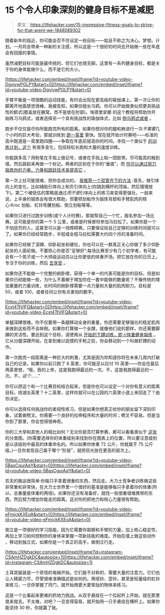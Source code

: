 # 15 个令人印象深刻的健身目标不是减肥

> 原文：<https://lifehacker.com/15-impressive-fitness-goals-to-strive-for-that-arent-we-1848089302>

随着新年的临近，你可能会忍不住设定一些目标——姑且不称之为决心。梦想。计划。一月将会带来一种新的关注感，所以这是一个很好的时间去开始做一些在年底会有回报的事情。

虽然减肥目标可能是最传统的，但它们也很无聊。这里有一系列健身目标，都是关于你的身体能做什么，而不是它的大小。

 [https://lifehacker.com/embed/inset/iframe?id=youtube-video-DgvjvwPGLPY&start=0](https://lifehacker.com/embed/inset/iframe?id=youtube-video-DgvjvwPGLPY&start=0) 

手臂平衡是一项很酷的运动技能，有时会出现在更高级的瑜伽课上。第一次让你的脚离开地面感觉很棒，我被告知，如果你擅长乌鸦，你可以开始做类似但更具挑战性的鹤式(膝盖放在腋窝，而不是放在肘部)。埃德里安娜 的这个教程将帮助你开始练习乌鸦式，或者选择另一个具有挑战性的瑜伽体式，比如 [侧乌鸦式或者](https://www.verywellfit.com/arm-balances-photo-gallery-4020426) 。

跑步不仅仅是尽你所能跑完所有的距离。如果你想对你的腿和肺进行一次*不需要*几个小时的巨大考验，那就训练到 [跑一英里](https://lifehacker.com/run-a-mile-this-week-1829223121) 更快。现在就开始计时赛吧——标准的高中跑道是一英里跑四圈——争取在年底前提高你的时间。寻找一个类似于 [的训练计划，这个](https://assets.ctfassets.net/628ldvrkioqn/6OtD7vnSQ3ZOsMnkPGgBL5/7e12a6e8c85d95a1a3b6c32360fa249d/Better_your_mile_Training_Plan.pdf) 有很多变化，包括轻松长跑和大量的速度训练。

你能跳多高？用粉笔在手指上做记号，或者在手指上粘一团胶带。尽可能高的触到墙，然后跳起来再做一个标记。两者的区别在于你的“垂直”，而 [你可以通过努力锻炼你的力量、力量和跳跃技术来提高它](https://lifehacker.com/how-to-get-better-at-jumping-1846200632) 。

第一次上拉可能很难，但你会成功的。 [我推荐一个双管齐下的方法](https://lifehacker.com/how-i-got-my-first-eight-pullups-1834556786) :首先，做引体向上的变化，比如辅助引体向上和负引体向上(你跳到横杆的顶端，然后慢慢放下)。第二个被低估的策略是通过*而不是*引体向上的练习来变得更强壮。一般来说，上半身的锻炼会有很大帮助，但要把划船作为锻炼背部和手臂肌肉的核心:Kroc 划船、杠铃弯腰划船、倒立划船等等。

如果你只进行过跑步训练(或个人计时赛)，那就帮自己一个忙，报名参加一场比赛。这可能是你的第一个 5 公里，或者是时候冒险参加马拉松了。如果你是一个不怕惩罚的人，这甚至可以是一场障碍赛。只要保证给自己足够的训练时间就可以了。如果你已经经常跑步，半程或全程马拉松需要大约四个月的准备时间。

如果你已经做了深蹲、仰卧起坐和硬拉，你也可以在一群真正关心你做了多少仰卧起坐的人面前做。不要担心你是否“足够好”;每场比赛至少有几个初学者，有可能会有一个孩子或一个大师级运动员以比你更低的体重开场。把它放在你的日历上，专注于你的训练，然后 [去享受](https://lifehacker.com/the-best-advice-i-learned-from-my-first-powerlifting-me-1840067277) 。

如果你还不能做一个完整的俯卧撑，获得一个单一的代表可能是你的目标。但是如果你已经能做一些，为什么不着眼于增加你在一套中能做的数量呢？不像传统的增加重量的力量训练，长时间的俯卧撑需要一点力量和大量的肌肉耐力。目标是 50，或者 100，或者任何让你有点害怕的数字。

 [https://lifehacker.com/embed/inset/iframe?id=youtube-video-Ecxt4TtVlFQ&start=0](https://lifehacker.com/embed/inset/iframe?id=youtube-video-Ecxt4TtVlFQ&start=0) 

单腿深蹲很难。你不仅要用一条腿移动全身的重量，你还需要足够强壮的稳定肌肉来做到这些而不会摔倒。如果你打算做一个全蹲，就像他们说的那样，你还需要脚踝的灵活性。要达到这个目标，请使用从 [开始的下蹲训练，即 r/体重健身锻炼](https://lifehacker.com/reddits-beloved-no-weights-workout-is-famous-for-a-reas-1847193925) 。它从分腿深蹲开始，在拿到难以捉摸的手枪之前，你会移动到一个叫做虾蹲的动作。

第一次跑完一段距离是一种巨大的刺激，尤其是因为你知道你将在未来几周内打破自己的记录。如果你以前只跑了 8 英里，你可能足以应付 10 英里——你会在最后两英里想，“哦，我的上帝，这是我跑得最远的一次。不，这是我跑得最远的一次。不，*这个*……”

你可以把这个和一个比赛目标结合起来，但是你也可以设定一个对你有意义的距离目标。绕湖五英里？十二英里，这样你就可以在公园的六英里小道上来回走了？由你决定。

你可以选择任何挑战你的柔韧性练习，但是如果你想真正给你的朋友留下深刻印象，试着做劈叉。你需要一个良好的拉伸程序和大量的时间；劈叉不容易。但是当你到了那里，你会觉得很神奇。

你的三大举和其他人的相比如何？无论你是否打算参赛，都可以看看类似于 [这张](https://uspa.net/classification-standards.html) 的分类图。(你需要选择你的体重级别来找到你在图表上的位置，所以要注意级别是以该级别中最高的体重命名的。所以如果你体重 72 公斤，你就属于 75 公斤级。)一旦你发现自己属于哪个“阶层”，就把目光放在更高的层次上。

 [https://lifehacker.com/embed/inset/iframe?id=youtube-video-5BasCgurAqY&start=0](https://lifehacker.com/embed/inset/iframe?id=youtube-video-5BasCgurAqY&start=0) 

农夫的搬运很简单:你每只手拿着很重的东西，然后走。大力士竞争者训练做这些非常重和非常快，在大力士世界里一个很好的基准是能够每只手拿着你的体重(所以，总重量是体重的两倍)。如果你还没有准备好，就找一些很重很难携带的东西，然后努力增加你能走的距离。这对你的抓地力和核心力量很有帮助。

 [https://lifehacker.com/embed/inset/iframe?id=youtube-video-eFmjckKXEoA&start=0](https://lifehacker.com/embed/inset/iframe?id=youtube-video-eFmjckKXEoA&start=0) 

倒立是一项很好的学习技能，因为它需要你肩膀和手臂的力量，加上核心稳定性，再加上学习如何控制你的身体来掌握一项新技能的难度。开始在墙上做这些动作 ，移动到独立式，如果你是一个真正的高手，做倒立行走。

 [https://lifehacker.com/embed/inset/iframe?id=instagram-CSAmHZDgkDC&autosize=1](https://lifehacker.com/embed/inset/iframe?id=instagram-CSAmHZDgkDC&autosize=1) 

土耳其服装是一个奇怪的电梯开始。它们是不对称的，需要大量的注意力。它们也让人精疲力尽，尽管很难准确描述是如何的。用哑铃、壶铃，甚至是轻量级的杠铃来练习，一旦你掌握了窍门，就开始用更大更笨拙的物体来练习。

这是一个比看起来更难的抓地力挑战。从双手悬挂在一个拉起杆上开始，就在那里晃来晃去。不太难，对吧？一旦变得容易，就开始用一只手悬挂在横杆上。如果你能坚持 30 秒，你就赢了我。